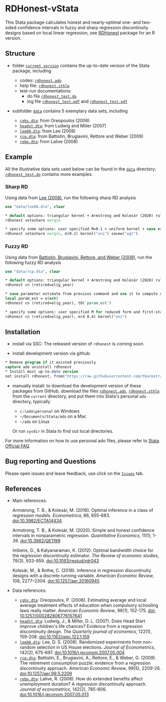 # RDHonest-vStata

This Stata package calculates honest and nearly-optimal one- and two-sided confidence intervals in fuzzy and sharp regression discontinuity designs based on local linear regression, see [RDHonest](https://github.com/kolesarm/RDHonest) package for an R version.

## Structure

- folder [`current version`](current) contains the up-to-date version of the Stata package, including
  - codes: [`rdhonest.ado`](current/rdhonest.ado)
  - help file: [`rdhonest.sthlp`](current/rdhonest.sthlp)
  - test-run documentations:
    - do file [`rdhonest_test.do`](current/rdhonest_test.do)
    - log file [`rdhonest_test.pdf`](current/rdhonest_test.pdf) and [`rdhonest_test.pdf`](current/rdhonest_test.smcl)

- subfolder [`data`](data) contains 5 exemplary data sets, including
  - [`cghs.dta`](data/cghs.dta): from Oreopoulos (2006)
  - [`headst.dta`](data/headst.dta): from Ludwig and Miller (2007)
  - [`lee08.dta`](data/lee08.dta): from Lee (2008)
  - [`rcp.dta`](data/rcp.dta): from Battistin, Brugiavini, Rettore and Weber (2009)
  - [`rebp.dta`](data/rebp.dta): from Lalive (2008)

## Example

All the illustrative data sets used below can be found in the [`data`](data) directory; [`rdhonest_test.do`](current/rdhonest_test.do) contains more examples.

### Sharp RD

Using data from [Lee (2008)](https://doi.org/10.1016/j.jeconom.2007.05.004), run the following sharp RD analysis

```stata
use "data/lee08.dta", clear

* default options: triangular kernel + Armstrong and Kolesár (2020) rule of thumb for M + MSE optimal bandwidth
rdhonest voteshare margin

* specify some options: user specified M=0.1 + uniform kernel + save estimation weights
rdhonest voteshare margin, m(0.1) kernel("uni") savew("wgt")
```

### Fuzzy RD

Using data from [Battistin, Brugiavini, Rettore, and Weber (2009)](https://www.aeaweb.org/articles?id=10.1257/aer.99.5.2209), run the following fuzzy RD analysis

```stata
use "data/rcp.dta", clear

* default options: triangular kernel + Armstrong and Kolesár (2020) rule of thumb for M + bandwidth optimal for MSE when fuzzy RD parameter is zero
rdhonest cn (retired=elig_year)

* save parameter estimate from previous command and use it to compute optimal bandwidth
local param_est = e(est)
rdhonest cn (retired=elig_year), t0(`param_est')

* specify some options: user specified M for reduced form and first-stage + uniform kernel
rdhonest cn (retired=elig_year), m(4 0.4) kernel("uni")
```

## Installation

- install via SSC: The released version of `rdhonest` is coming soon.

- install development version via github:

```stata
* Remove program if it existed previously
capture ado uninstall rdhonest
* Install most up-to-date version
net install rdhonest, from("https://raw.githubusercontent.com/tbarmstr/RDHonest-vStata/master/")
```

- manually install: to download the development version of these packages from GitHub, download the files
[`rdhonest.ado`](current/rdhonest.ado), [`rdhonest.sthlp`](current/reg_ss.sthlp)
from the `current` directory, and put them into Stata's personal `ado` directory,
typically
  - `c:\ado\personal` on Windows
  - `~/Documents/Stata/ado` on a Mac
  - `~/ado` on Linux
  
  Or run `sysdir` in Stata to find out local directories.

For more information on how to use personal ado files, please refer to [Stata Official FAQ](https://www.stata.com/support/faqs/programming/personal-ado-directory/).

## Bug reporting and Questions

Please open issues and leave feedback, use click on the [`Issues`](https://github.com/tbarmstr/RDHonest-vStata/issues) tab.


## References

- Main references:

  Armstrong, T. B., & Kolesár, M. (2018). Optimal inference in a class of regression models. *Econometrica*, 86, 655-683. [doi:10.3982/ECTA14434](https://doi.org/10.3982/ECTA14434).

  Armstrong, T. B., & Kolesár, M. (2020). Simple and honest confidence intervals in nonparametric regression. *Quantitative Economics*, 11(1), 1-39. [doi:10.3982/QE1199](https://doi.org/10.3982/QE1199)

  Imbens, G., & Kalyanaraman, K. (2012). Optimal bandwidth choice for the regression discontinuity estimator. *The Review of economic studies*, 79(3), 933-959. [doi:10.1093/restud/rdr043](https://doi.org/10.1093/restud/rdr043)

  Kolesár, M., & Rothe, C. (2018). Inference in regression discontinuity designs with a discrete running variable. *American Economic Review*, 108, 2277–2304. [doi:10.1257/aer.20160945](https://www.aeaweb.org/articles?id=10.1257/aer.20160945)

- Data references:
  - [`cghs.dta`](data/cghs.dta): Oreopoulos, P. (2006). Estimating average and local average treatment effects of education when compulsory schooling laws really matter. *American Economic Review*, 96(1), 152-175. [doi: 10.1257/000282806776157641](https://www.aeaweb.org/articles?id=10.1257/000282806776157641)
  - [`headst.dta`](data/headst.dta): Ludwig, J., & Miller, D. L. (2007). Does Head Start improve children's life chances? Evidence from a regression discontinuity design. *The Quarterly journal of economics*, 122(1), 159-208. [doi:10.1162/qjec.122.1.159](https://doi.org/10.1162/qjec.122.1.159)
  - [`lee08.dta`](data/lee08.dta): Lee, D. S. (2008). Randomized experiments from non-random selection in US House elections. *Journal of Econometrics*, 142(2), 675-697. [doi:10.1016/j.jeconom.2007.05.004](https://doi.org/10.1016/j.jeconom.2007.05.004)
  - [`rcp.dta`](data/rcp.dta): Battistin, E., Brugiavini, A., Rettore, E., & Weber, G. (2009). The retirement consumption puzzle: evidence from a regression discontinuity approach. *American Economic Review*, 99(5), 2209-26. [doi:10.1257/aer.99.5.2209](https://www.aeaweb.org/articles?id=10.1257/aer.99.5.2209)
  - [`rebp.dta`](data/rebp.dta): Lalive, R. (2008). How do extended benefits affect unemployment duration? A regression discontinuity approach. *Journal of econometrics*, 142(2), 785-806. [doi:10.1016/j.jeconom.2007.05.013](https://doi.org/10.1016/j.jeconom.2007.05.013)
  
